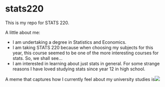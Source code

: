 # stats220

This is my repo for STATS 220. 

A little about me:

- I am undertaking a degree in Statistics and Economics.
- I am taking STATS 220 because when choosing my subjects for this year, this course seemed to be one of the more interesting courses for stats. So, we shall see...
- I am interested in learning about just stats in general. For some strange reasons I have loved studying stats since year 12 in high school. 

A meme that captures how I currently feel about my university studies is![](https://c.tenor.com/8druEACXtX8AAAAd/tenor.gif)
